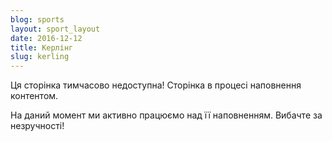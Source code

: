 ```yaml
---
blog: sports
layout: sport_layout
date: 2016-12-12
title: Керлінг
slug: kerling
---
```


<p class="lead">Ця сторінка тимчасово недоступна! Сторінка в процесі наповнення контентом.</p>

На даний момент ми активно працюємо над її наповненням. Вибачте за незручності!

